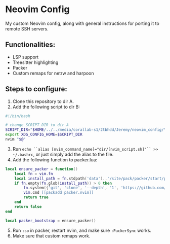 # Neovim Config

My custom Neovim config, along with general instructions for porting it to remote SSH servers.

## Functionalities:
- LSP support
- Treesitter highlighting
- Packer
- Custom remaps for netrw and harpoon

## Steps to configure:
1) Clone this repository to dir A.
2) Add the following script to dir B:

```bash
#!/bin/bash

# change SCRIPT_DIR to dir A
SCRIPT_DIR="$HOME/../../media/corallab-s1/2tbhdd/Jeremy/neovim_config/\[nvim_script.sh\]"
export XDG_CONFIG_HOME=$SCRIPT_DIR
nvim "$@"
```

3) Run `echo ``alias [nvim_command_name]="dir/[nvim_script.sh]"`` >> ~/.bashrc`, or just simply add the alias to the file.
4) Add the following function to packer.lua:
```lua
local ensure_packer = function()
    local fn = vim.fn
    local install_path = fn.stdpath('data')..'/site/pack/packer/start/packer.nvim'
    if fn.empty(fn.glob(install_path)) > 0 then
        fn.system({'git', 'clone', '--depth', '1', 'https://github.com/wbthomason/packer.nvim', install_path})
        vim.cmd [[packadd packer.nvim]]
        return true
    end
    return false
end

local packer_bootstrap = ensure_packer()
```

5) Run `:so` in packer, restart nvim, and make sure `:PackerSync` works.
6) Make sure that custom remaps work. 
